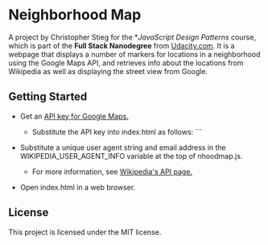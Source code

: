 # Neighborhood Map

A project by Christopher Stieg for the **JavaScript Design Patterns* course,
which is part of the **Full Stack Nanodegree** from
[Udacity.com](https://www.udacity.com/course/full-stack-web-developer-nanodegree--nd004).
It is a webpage that displays a number of markers for locations in a neighborhood
using the Google Maps API, and retrieves info about the locations from Wikipedia
as well as displaying the street view from Google.


## Getting Started
* Get an [API key for Google Maps.](https://developers.google.com/maps/documentation/javascript/get-api-key)
    * Substitute the API key into index.html as follows:
`<script async defer src="https://maps.googleapis.com/maps/api/js?key=YOUR_API_KEY&callback=initMap"
  type="text/javascript"></script>``


* Substitute a unique user agent string and email address in the WIKIPEDIA_USER_AGENT_INFO
variable at the top of nhoodmap.js.
    * For more information, see [Wikipedia's API page.](https://www.mediawiki.org/wiki/API:Main_page)


* Open index.html in a web browser.

## License
This project is licensed under the MIT license.
